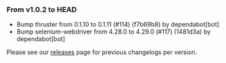 ### From v1.0.2 to HEAD

- Bump thruster from 0.1.10 to 0.1.11 (#114) (f7b69b8) by dependabot[bot]
- Bump selenium-webdriver from 4.28.0 to 4.29.0 (#117) (1481d3a) by dependabot[bot]

Please see our [releases](https://github.com/devxiongmao/truckin-along/releases/) page for previous changelogs per version.

